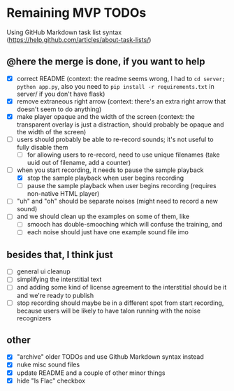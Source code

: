 # Remaining MVP TODOs

Using GitHub Markdown task list syntax (https://help.github.com/articles/about-task-lists/)

## @here the merge is done, if you want to help
- [x] correct README (context: the readme seems wrong, I had to `cd server; python app.py`, also you need to `pip install -r requirements.txt` in server/ if you don't have flask)
- [x] remove extraneous right arrow (context: there's an extra right arrow that doesn't seem to do anything)
- [x] make player opaque and the width of the screen (context: the transparent overlay is just a distraction, should probably be opaque and the width of the screen)
- [ ] users should probably be able to re-record sounds; it's not useful to fully disable them
   - [ ] for allowing users to re-record, need to use unique filenames (take uuid out of filename, add a counter)
- [ ] when you start recording, it needs to pause the sample playback
   - [x] stop the sample playback when user begins recording
   - [ ] pause the sample playback when user begins recording (requires non-native HTML player)
- [ ] "uh" and "oh" should be separate noises (might need to record a new sound)
- [ ] and we should clean up the examples on some of them, like
   - [ ] smooch has double-smooching which will confuse the training, and
   - [ ] each noise should just have one example sound file imo

## besides that, I think just
- [ ] general ui cleanup
- [ ] simplifying the interstitial text
- [ ] and adding some kind of license agreement to the interstitial
should be it and we're ready to publish
- [ ] stop recording should maybe be in a different spot from start recording, because users will be likely to have talon running with the noise recognizers

## other
- [x] "archive" older TODOs and use Github Markdown syntax instead
- [x] nuke misc sound files
- [x] update README and a couple of other minor things
- [x] hide "Is Flac" checkbox